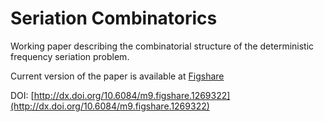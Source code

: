 # Seriation Combinatorics #

Working paper describing the combinatorial structure of the deterministic frequency seriation problem.  

Current version of the paper is available at [Figshare](http://figshare.com/articles/Combinatorial_Structure_of_the_Deterministic_Seriation_Method_with_Multiple_Subset_Solutions/1269322)

DOI:  [http://dx.doi.org/10.6084/m9.figshare.1269322](http://dx.doi.org/10.6084/m9.figshare.1269322)

